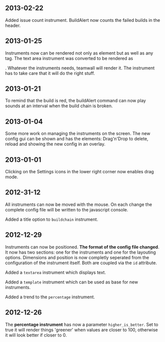 ## 2013-02-22

Added issue count instrument. BuildAlert now counts the failed builds in the header.

## 2013-01-25

Instruments now can be rendered not only as <canvas> element but as well as any tag. The text area instrument was converted to be rendered as <div>.
Whatever the instruments needs, teamwall will render it. The instrument has to take care that it will do the right stuff.

## 2013-01-21

To remind that the build is red, the buildAlert command can now play sounds at an interval when the build chain is broken.

## 2013-01-04

Some more work on managing the instruments on the screen. The new config gui can be shown and has the elements: Drag'n'Drop to delete, reload and showing the new config in an overlay.

## 2013-01-01

Clicking on the Settings icons in the lower right corner now enables drag mode.

## 2012-31-12

All instruments can now be moved with the mouse. On each change the complete config file will be written to the javascript console.

Added a title option to `buildchain` instrument.

## 2012-12-29

Instruments can now be positioned. **The format of the config file changed**. It now has two sections: one for the instruments and one for the layouting options. Dimensions and position is now completly seperated from the configuration of the instrument itself. Both are coupled via the `id` attribute.

Added a `textarea` instrument which displays text.

Added a `template` instrument which can be used as base for new instruments.

Added a trend to the `percentage` instrument.

## 2012-12-26

The **percentage instrument** has now a parameter `higher_is_better`. Set to true it will render things 'greener' when values are closer to 100, otherwise it will look better if closer to 0.



